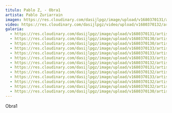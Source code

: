 ```yaml
---
titulo: Pablo Z, - Obra1
artista: Pablo Zuriarrain
imagen: https://res.cloudinary.com/dasijlpgz/image/upload/v1680370131/artistas/Pablo%20Zuriarrain/P1050440.jpg
video: https://res.cloudinary.com/dasijlpgz/video/upload/v1680370132/artistas/Pablo%20Zuriarrain/230401_obra_1-1_compressed.mp4
galeria:
  - https://res.cloudinary.com/dasijlpgz/image/upload/v1680370131/artistas/Pablo%20Zuriarrain/P1050440.jpg
  - https://res.cloudinary.com/dasijlpgz/image/upload/v1680370130/artistas/Pablo%20Zuriarrain/P1050443.jpg
  - https://res.cloudinary.com/dasijlpgz/image/upload/v1680370130/artistas/Pablo%20Zuriarrain/P1050442.jpg
  - https://res.cloudinary.com/dasijlpgz/image/upload/v1680370133/artistas/Pablo%20Zuriarrain/P1050461.jpg
  - https://res.cloudinary.com/dasijlpgz/image/upload/v1680370133/artistas/Pablo%20Zuriarrain/P1050466.jpg
  - https://res.cloudinary.com/dasijlpgz/image/upload/v1680370133/artistas/Pablo%20Zuriarrain/P1050463.jpg
  - https://res.cloudinary.com/dasijlpgz/image/upload/v1680370132/artistas/Pablo%20Zuriarrain/P1050458.jpg
  - https://res.cloudinary.com/dasijlpgz/image/upload/v1680370131/artistas/Pablo%20Zuriarrain/P1050445.jpg
  - https://res.cloudinary.com/dasijlpgz/image/upload/v1680370132/artistas/Pablo%20Zuriarrain/P1050452.jpg
  - https://res.cloudinary.com/dasijlpgz/image/upload/v1680370133/artistas/Pablo%20Zuriarrain/P1050457.jpg
  - https://res.cloudinary.com/dasijlpgz/image/upload/v1680370132/artistas/Pablo%20Zuriarrain/P1050449.jpg
  - https://res.cloudinary.com/dasijlpgz/image/upload/v1680370132/artistas/Pablo%20Zuriarrain/P1050448.jpg
  - https://res.cloudinary.com/dasijlpgz/image/upload/v1680370130/artistas/Pablo%20Zuriarrain/P1050447.jpg
---
```

O﻿bra1